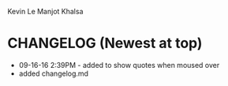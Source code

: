 Kevin Le
Manjot Khalsa

CHANGELOG (Newest at top)
================
- 09-16-16 2:39PM - added to show quotes when moused over
- added changelog.md
